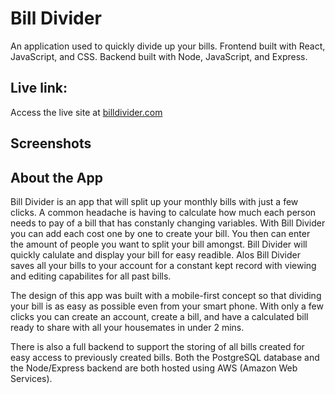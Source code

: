 # Bill Divider

An application used to quickly divide up your bills. Frontend built with React, JavaScript, and CSS. Backend built with Node, JavaScript, and Express.

## Live link:

Access the live site at [billdivider.com](https://creative-salamander-b60949.netlify.app/)

## Screenshots

## About the App

Bill Divider is an app that will split up your monthly bills with just a few clicks. A common headache is having to calculate how much each person needs to pay of a bill that has constanly changing variables. With Bill Divider you can add each cost one by one to create your bill. You then can enter the amount of people you want to split your bill amongst. Bill Divider will quickly calulate and display your bill for easy readible. Alos Bill Divider saves all your bills to your account for a constant kept record with viewing and editing capabilites for all past bills.

The design of this app was built with a mobile-first concept so that dividing your bill is as easy as possible even from your smart phone. With only a few clicks you can create an account, create a bill, and have a calculated bill ready to share with all your housemates in under 2 mins.

There is also a full backend to support the storing of all bills created for easy access to previously created bills. Both the PostgreSQL database and the Node/Express backend are both hosted using AWS (Amazon Web Services).
